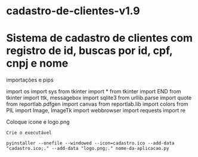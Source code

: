 # cadastro-de-clientes-v1.9
# Sistema de cadastro de clientes com registro de id, buscas por id, cpf, cnpj e nome

importações e pips

import os
import sys
from tkinter import *
from tkinter import END
from tkinter import ttk, messagebox
import sqlite3
from urllib.parse import quote
from reportlab.pdfgen import canvas
from reportlab.lib import colors 
from PIL import Image, ImageTk
import webbrowser
import requests
import re

    
Coloque icone e logo.png  

    Crie o executável

    pyinstaller --onefile --windowed --icon=cadastro.ico --add-data "cadastro.ico;." --add-data "logo.png;." nome-da-aplicacao.py


